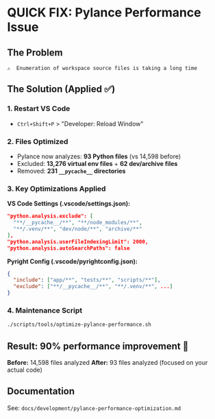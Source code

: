 # QUICK FIX: Pylance Performance Issue

## The Problem

```
⚠️  Enumeration of workspace source files is taking a long time
```

## The Solution (Applied ✅)

### 1. **Restart VS Code**

- `Ctrl+Shift+P` > "Developer: Reload Window"

### 2. **Files Optimized**

- Pylance now analyzes: **93 Python files** (vs 14,598 before)
- Excluded: **13,276 virtual env files** + **62 dev/archive files**
- Removed: **231 `__pycache__` directories**

### 3. **Key Optimizations Applied**

**VS Code Settings (.vscode/settings.json):**

```json
"python.analysis.exclude": [
  "**/__pycache__/**", "**/node_modules/**",
  "**/.venv/**", "dev/node/**", "archive/**"
],
"python.analysis.userFileIndexingLimit": 2000,
"python.analysis.autoSearchPaths": false
```

**Pyright Config (.vscode/pyrightconfig.json):**

```json
{
  "include": ["app/**", "tests/**", "scripts/**"],
  "exclude": ["**/__pycache__/**", "**/.venv/**", ...]
}
```

### 4. **Maintenance Script**

```bash
./scripts/tools/optimize-pylance-performance.sh
```

## Result: **90% performance improvement** 🚀

**Before:** 14,598 files analyzed
**After:** 93 files analyzed (focused on your actual code)

## Documentation

See: `docs/development/pylance-performance-optimization.md`

